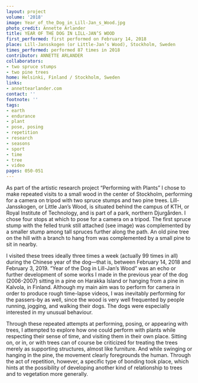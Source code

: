 ```yaml
---
layout: project
volume: '2018'
image: Year_of_the_Dog_in_Lill-Jan_s_Wood.jpg
photo_credit: Annette Arlander
title: YEAR OF THE DOG IN LILL-JAN’S WOOD
first_performed: first performed on February 14, 2018
place: Lill-Jansskogen (or Little-Jan’s Wood), Stockholm, Sweden
times_performed: performed 87 times in 2018
contributor: ANNETTE ARLANDER
collaborators:
- two spruce stumps
- two pine trees
home: Helsinki, Finland / Stockholm, Sweden
links:
- annettearlander.com
contact: ''
footnote: ''
tags:
- earth
- endurance
- plant
- pose, posing
- repetition
- research
- seasons
- sport
- time
- tree
- video
pages: 050-051
---
```


As part of the artistic research project “Performing with Plants” I chose to make repeated visits to a small wood in the center of Stockholm, performing for a camera on tripod with two spruce stumps and two pine trees. Lill-Jansskogen, or Little Jan’s Wood, is situated behind the campus of KTH, or Royal Institute of Technology, and is part of a park, northern Djurgården. I chose four stops at which to pose for a camera on a tripod. The first spruce stump with the felled trunk still attached (see image) was complemented by a smaller stump among tall spruces further along the path. An old pine tree on the hill with a branch to hang from was complemented by a small pine to sit in nearby.

I visited these trees ideally three times a week (actually 99 times in all) during the Chinese year of the dog—that is, between February 14, 2018 and February 3, 2019. “Year of the Dog in Lill-Jan’s Wood” was an echo or further development of some works I made in the previous year of the dog (2006-2007) sitting in a pine on Harakka Island or hanging from a pine in Kalvola, in Finland. Although my main aim was to perform for camera in order to produce rough time-lapse videos, I was inevitably performing for the passers-by as well, since the wood is very well frequented by people running, jogging, and walking their dogs. The dogs were especially interested in my unusual behaviour.

Through these repeated attempts at performing, posing, or appearing with trees, I attempted to explore how one could perform with plants while respecting their sense of time, and visiting them in their own place. Sitting on, or in, or with trees can of course be criticized for treating the trees merely as supporting structures, almost like furniture. And while swinging or hanging in the pine, the movement clearly foregrounds the human. Through the act of repetition, however, a specific type of bonding took place, which hints at the possibility of developing another kind of relationship to trees and to vegetation more generally.
